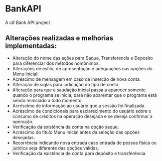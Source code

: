 # BankAPI
A c# Bank API project

## Alterações realizadas e melhorias implementadas:

- Alteração do nome das ações para Saque, Transferencia e Deposito para diferenciar dos métodos homônimos.
- Alterações de estilo, de apresentação e adequações nas opções do Menu Inicial.
 - Acréscimo de mensagem em caso de inserção de nova conta.
 - Alteração de siglas para indicação do tipo de conta.
 - Alteração para que a saudação inicial passa a aparecer somente quando o programa se inicia, para não aparentar que o programa está sendo reiniciado a todo momento.
 - Acréscimo de informação ao usuário que a sessão foi finalizada.
 - Acréscimo de condicionais para esclarecimento do usuário sobre o consumo de créditos na operação desejada e se deseja confirmar a operação.
- Verificação da existência da conta na opção saque.
- Acréscimo do título Menu Inicial antes da seleção das opções desejadas.
- Recorrência indicando nova entrada caso entrada de pessoa física ou jurídica seja diferente das opções válidas.
- Verificação da existência de conta para depósito e transferência.




